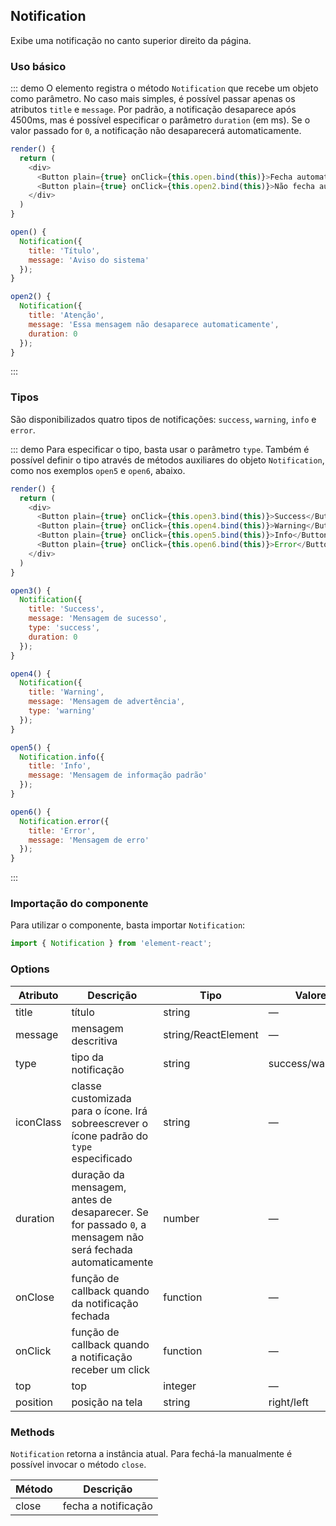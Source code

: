 ## Notification

Exibe uma notificação no canto superior direito da página.

### Uso básico

::: demo O elemento registra o método `Notification` que recebe um objeto como parâmetro.
No caso mais simples, é possível passar apenas os atributos `title` e `message`.
Por padrão, a notificação desaparece após 4500ms, mas é possível especificar o parâmetro `duration` (em ms).
Se o valor passado for `0`, a notificação não desaparecerá automaticamente.

```js
render() {
  return (
    <div>
      <Button plain={true} onClick={this.open.bind(this)}>Fecha automaticatimente</Button>
      <Button plain={true} onClick={this.open2.bind(this)}>Não fecha automaticamente</Button>
    </div>
  )
}

open() {
  Notification({
    title: 'Título',
    message: 'Aviso do sistema'
  });
}

open2() {
  Notification({
    title: 'Atenção',
    message: 'Essa mensagem não desaparece automaticamente',
    duration: 0
  });
}
```
:::

### Tipos

São disponibilizados quatro tipos de notificações: `success`, `warning`, `info` e `error`.

::: demo Para especificar o tipo, basta usar o parâmetro `type`. Também é possível definir o tipo através de métodos auxiliares do objeto `Notification`, como nos exemplos `open5` e `open6`, abaixo.
```js
render() {
  return (
    <div>
      <Button plain={true} onClick={this.open3.bind(this)}>Success</Button>
      <Button plain={true} onClick={this.open4.bind(this)}>Warning</Button>
      <Button plain={true} onClick={this.open5.bind(this)}>Info</Button>
      <Button plain={true} onClick={this.open6.bind(this)}>Error</Button>
    </div>
  )
}

open3() {
  Notification({
    title: 'Success',
    message: 'Mensagem de sucesso',
    type: 'success',
    duration: 0
  });
}

open4() {
  Notification({
    title: 'Warning',
    message: 'Mensagem de advertência',
    type: 'warning'
  });
}

open5() {
  Notification.info({
    title: 'Info',
    message: 'Mensagem de informação padrão'
  });
}

open6() {
  Notification.error({
    title: 'Error',
    message: 'Mensagem de erro'
  });
}
```
:::

### Importação do componente

Para utilizar o componente, basta importar `Notification`:

```javascript
import { Notification } from 'element-react';
```

### Options
| Atributo      | Descrição          | Tipo      | Valores aceitos       | Default  |
|---------- |-------------- |---------- |--------------------------------  |-------- |
| title | título | string | — | — |
| message | mensagem descritiva | string/ReactElement | — | — |
| type | tipo da notificação | string | success/warning/info/error | — |
| iconClass | classe customizada para o ícone. Irá sobreescrever o ícone padrão do `type` especificado | string | — | — |
| duration | duração da mensagem, antes de desaparecer. Se for passado `0`, a mensagem não será fechada automaticamente | number | — | 4500 |
| onClose | função de callback quando da notificação fechada | function | — | — |
| onClick | função de callback quando a notificação receber um click | function | — | — |
| top | top | integer | — | 16 |
| position | posição na tela | string | right/left | 'right |

### Methods
`Notification` retorna a instância atual. Para fechá-la manualmente é possível invocar o método `close`.

| Método | Descrição |
| ---- | ---- |
| close | fecha a notificação |